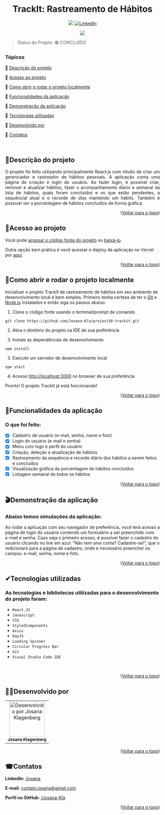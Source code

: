<div id="top"></div>
<h1 align="center"> TrackIt: Rastreamento de Hábitos </h1> 

<p align="center">
  <a href="https://project10-trackit-brown.vercel.app/"><img src="https://img.shields.io/badge/Vercel-000000?style=for-the-badge&logo=vercel&logoColor=white"/></a>
  <a href="//www.linkedin.com/in/josana/"><img src="https://img.shields.io/badge/-LinkedIn-black.svg?style=for-the-badge&logo=linkedin&colorB=555" alt="LinkedIn"></a>
</p>
<p align="center">
<img src="https://img.shields.io/badge/STATUS-CONCLUÍDO-green"/>
</p>
  
> Status do Projeto: 🟢 CONCLUÍDO


### Tópicos  

:small_blue_diamond: [Descrição do projeto](#descrição-do-projeto)

:small_blue_diamond: [Acesso ao projeto](#acesso-ao-projeto)

:small_blue_diamond: [Como abrir e rodar o projeto localmente](#como-abrir-e-rodar-o-projeto-localmente)

:small_blue_diamond: [Funcionalidades da aplicação](#funcionalidades-da-aplicação)

:small_blue_diamond: [Demonstração da aplicação](#demonstração-da-aplicação)

:small_blue_diamond: [Tecnologias utilizadas](#tecnologias-utilizadas)

:small_blue_diamond: [Desenvolvido por](#desenvolvido-por)

:small_blue_diamond: [Contatos](#contatos)

</br>

## <a name=“descrição-do-projeto”>🧾Descrição do projeto<a/>  

<p align="justify">
O projeto foi feito utilizando principalmente React.js com intuito de criar um gerenciador e rastreador de hábitos pessoais. A aplicação conta uma página de criação e login do usuário. Ao fazer login, é possível criar, remover e atualizar hábitos, fazer o acompanhamento diário e semanal da lista de hábitos, quais foram concluídos e os que estão pendentes, a sequêncial atual e o recorde de dias mantendo um hábito. Também é possível ver a porcentagem de hábitos concluídos de forma gráfica.
</p>

<p align="right">(<a href="#top">Voltar para o topo</a>)</p>

## <a name=“acesso-ao-projeto”>📁Acesso ao projeto<a/> 

Você pode [acessar o código fonte do projeto](https://github.com/Josana-Kla/project10-trackit) ou [baixá-lo](https://github.com/Josana-Kla/project10-trackit/archive/refs/heads/main.zip).

Outra opção bem prática é você acessar o deploy da aplicação no Vercel por [aqui](https://project10-trackit-brown.vercel.app/).

<p align="right">(<a href="#top">Voltar para o topo</a>)</p>


## <a name=“como-abrir-e-rodar-o-projeto-localmente”>🔌Como abrir e rodar o projeto localmente<a/> 

Inicializar o projeto TrackIt de rastreamento de hábitos em seu ambiente de desenvolvimento local é bem simples. Primeiro tenha certeza de ter o [Git](https://git-scm.com/downloads) e [Node.js](https://nodejs.org/) instalados e então siga os passos abaixo.

1. Clone o código fonte usando o terminal/prompt de comando

 `git clone https://github.com/Josana-Kla/project10-trackit.git`

2. Abra o diretório do projeto na IDE de sua preferência

2. Instale as dependẽncias de desenvolvimento

 `npm install`

3. Execute um servidor de desenvolvimento local

 `npm start`

4. Acesse [http://localhost:3000](http://localhost:3000) no browser de sua preferência
  
Pronto! O projeto TrackIt já está funcionando! 

<p align="right">(<a href="#top">Voltar para o topo</a>)</p>


## <a name=“funcionalidades-da-aplicação”>🔨Funcionalidades da aplicação<a/> 


### O que foi feito:
- [x] Cadastro de usuário (e-mail, senha, nome e foto)
- [x] Login do usuário (e-mail e senha)
- [x] Menu com logo e perfil do usuário
- [x] Criação, deleção e atualização de hábitos
- [x] Rastreamento da sequência e recorde diário dos hábitos a serem feitos e concluídos
- [x] Visualização gráfica da porcentagem de hábitos concluídos
- [x] Listagem semanal de todos os hábitos
<!-- - [ ] Histórico de hábitos concluídos -->

<p align="right">(<a href="#top">Voltar para o topo</a>)</p>

  
## <a name=“demonstração-da-aplicação”>🎬Demonstração da aplicação<a/>

### Abaixo temos simulações da aplicação:
  
Ao rodar a aplicação com seu navegador de preferência, você terá acesso a página de login do usuário contendo um formulário a ser preenchido com e-mail e senha. Caso seja o primeiro acesso, é possível fazer o cadastro do usuário clicando no link em azul: "Não tem uma conta? Cadastre-se!", que o redicionará para a página de cadastro, onde é necessário preencher os campos: e-mail, senha, nome e foto.
<!--
<p align="center">
  <img src="./assets/para-readme/cadastro-novos-clientes-e-produtos.gif" title="Cadastro de novos clientes e produtos" alt="O gif mostra a aplicação em execução, simulando o cadastro de novos clientes e produtos. O usuário insere os dados nos campos designados e depois clica no botão cadastrar. O contador do estoque é alterado conforme a inserção de novos cadastros" width=500 height=225 />
</p>

  
Também há a opção de limpar todos os campos que preenchemos, caso os dados estejam errados. Depois dos cadastros, podemos clicar no botão Ver estoque para acessar a lista de Clientes, Produtos, Códigos dos Produtos e Quantidade de Produtos cadastrados.
  
<p align="center">
  <img src="assets/para-readme/limpar-campos-ver-estoque.gif" title="Limpando campos e vendo estoque atualizado" alt="O gif mostra a aplicação em execução, simulando a limpeza de todos os campos preenchidos e mostra o estoque atualizado com os novos produtos" width=500 height=225 />
</p>
-->
<p align="right">(<a href="#top">Voltar para o topo</a>)</p>
  
## <a name=“tecnologias-utilizadas” id="techs">✔Tecnologias utilizadas<a/>
### As tecnologias e bibliotecas utilizadas para o desenvolvimento do projeto foram:
- ``React.JS``
- ``Javascript``
- ``CSS``
- ``StyledComponents``
- ``Axios``
- ``DayJS``
- ``Loading Spinner``
- ``Circular Progress Bar``
- ``Git``
- ``Visual Studio Code IDE`` 
</br>

<p align="right">(<a href="#top">Voltar para o topo</a>)</p>

## <a name=“desenvolvido-por”>👩‍💻Desenvolvido por<a/>

<table>
  <tr>
    <td align="center">
      <a href="https://github.com/Josana-Kla/">
        <img src="https://avatars.githubusercontent.com/u/73187817?s=400&u=343a33ac5cbd16538d7c39b20e42764dfcf1c7e0&v=4" title="Josana Klagenberg" alt="Desenvolvido por Josana Klagenberg" width=115><br/>
        <sub><b>Josana Klagenberg</b></sub>
      </a>
    </td>
  </tr>
</table>

<p align="right">(<a href="#top">Voltar para o topo</a>)</p>

## <a name=“contatos”>☎Contatos<a/>

**LinkedIn:** [/josana](https://www.linkedin.com/in/josana/) 

**E-mail**: [contato.josana@gmail.com](mailto:contato.josana@gmail.com)

**Perfil no GitHub:** [/Josana-Kla](https://github.com/Josana-Kla)

<p align="right">(<a href="#top">Voltar para o topo</a>)</p>












<!--
# Getting Started with Create React App

This project was bootstrapped with [Create React App](https://github.com/facebook/create-react-app).



## Learn More

You can learn more in the [Create React App documentation](https://facebook.github.io/create-react-app/docs/getting-started).

To learn React, check out the [React documentation](https://reactjs.org/).


### Deployment

This section has moved here: [https://facebook.github.io/create-react-app/docs/deployment](https://facebook.github.io/create-react-app/docs/deployment)
-->
